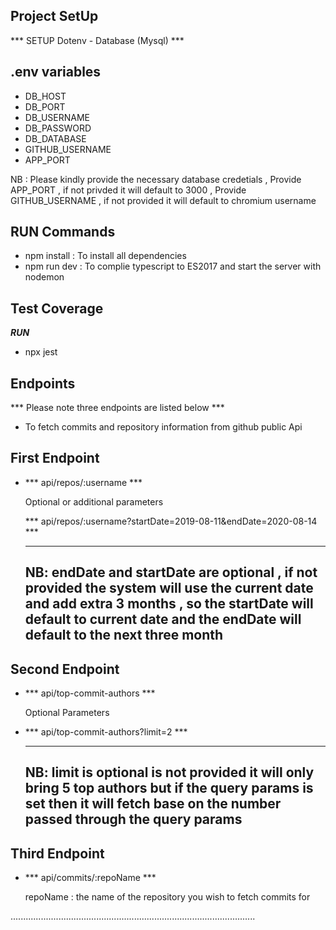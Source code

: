 ## Project SetUp
*** SETUP Dotenv - Database (Mysql) ***
## .env variables
 -  DB_HOST
 -  DB_PORT
 -  DB_USERNAME
 -  DB_PASSWORD
 -  DB_DATABASE
 -  GITHUB_USERNAME
 -  APP_PORT   

NB : Please kindly provide the necessary database credetials , Provide APP_PORT , if not privded it will default to 3000 , Provide GITHUB_USERNAME , if not provided it will default to chromium username 

  
## RUN Commands
 - npm install : To install all dependencies
 - npm run dev : To complie typescript to ES2017 and start the server with nodemon 

## Test Coverage 
   ***RUN***
   - npx jest

## Endpoints

*** Please note three endpoints are listed below ***

   - To fetch commits and repository information from github public Api 
   
   ## First Endpoint
   - *** api/repos/:username ***

      Optional or additional parameters 

      *** api/repos/:username?startDate=2019-08-11&endDate=2020-08-14 ***
    
      ------
      NB: endDate and startDate are optional , if not provided the system will use the current date and add extra 3 months , so the startDate will default to current date and the endDate will default to the next three month
      --------

   ## Second Endpoint
   - *** api/top-commit-authors ***
       
       Optional Parameters 
      
   -  *** api/top-commit-authors?limit=2 ***

      ------
      NB: limit is optional is not provided it will only bring 5 top authors but if the query params is set then it will fetch base on the number passed through the query params 
      --------

   ## Third Endpoint
   - *** api/commits/:repoName ***
      
       repoName : the name of the repository you wish to fetch commits for 

.................................................................................................
